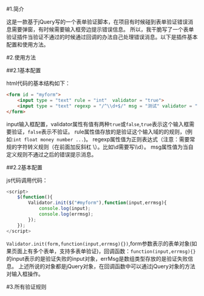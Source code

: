 #1.简介

这是一款基于jQuery写的一个表单验证脚本，在项目有时候碰到表单验证错误消息需要弹窗，有时候需要输入框旁边提示错误信息。
所以，我干脆写了一个表单验证插件当验证不通过的时候通过回调的办法自己处理错误消息。以下是插件基本配置和使用方法。

#2.使用方法

##2.1基本配置

html代码的基本结构如下：

``` html
<form id = "myform">
    <input type = "text" rule = "int"  validator = "true">
    <input type = "text" regexp = "/^\\d+$/" msg = "测试" validator = "true">
</form>
``` 

input输入框配置，validator属性有值有两种`true`或`false`,`true`表示这个输入框需要验证，`false`表示不验证。
rule属性值存放的是验证这个输入域的的规则，(例如:`int float money number ...`)。
regexp属性值为正则表达式（注意：需要常规的字符转义规则（在前面加反斜杠 \）。比如\d需要写\\\d）。
msg属性值为当自定义规则不通过之后的错误提示消息。

##2.2基本配置

js代码调用代码：

```javascript
<script>
    $(function(){
        Validator.init($("#myform"),function(input,errmsg){
            console.log(input);
            console.log(errmsg);
        });
    });
</script>
```
`Validator.init(form,function(input,errmsg){})`,form参数表示的表单对象(如果页面上有多个表单，支持多表单验证)，回调函数：`function(input,errmsg){}`的input表示的是验证失败的input对象，errMsg是数组类型存放的是验证失败信息。
上述所说的对象都是jQuery对象，在回调函数中可以通过jQuery对象的方法对输入框操作。

#3.所有验证规则
